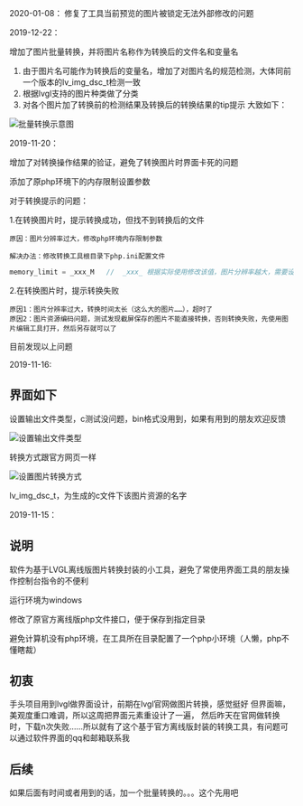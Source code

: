 2020-01-08：
 修复了工具当前预览的图片被锁定无法外部修改的问题

2019-12-22：

增加了图片批量转换，并将图片名称作为转换后的文件名和变量名
1. 由于图片名可能作为转换后的变量名，增加了对图片名的规范检测，大体同前一个版本的lv_img_dsc_t检测一致
2. 根据lvgl支持的图片种类做了分类
3. 对各个图片加了转换前的检测结果及转换后的转换结果的tip提示
大致如下：


![批量转换示意图](https://github.com/zhangjingxun12/Lvgl_image_convert_tool/blob/1.0.2/Mutiple_image_convert.png)



2019-11-20：

增加了对转换操作结果的验证，避免了转换图片时界面卡死的问题

添加了原php环境下的内存限制设置参数

对于转换提示的问题：

1.在转换图片时，提示转换成功，但找不到转换后的文件

    原因：图片分辨率过大，修改php环境内存限制参数
		
  	解决办法：修改转换工具根目录下php.ini配置文件 
```php
memory_limit = _xxx_M	//	_xxx_ 根据实际使用修改该值，图片分辨率越大，需要设置的值就越大
```

2.在转换图片时，提示转换失败
		
    原因1：图片分辨率过大，转换时间太长（这么大的图片……），超时了
    原因2：图片资源编码问题，测试发现截屏保存的图片不能直接转换，否则转换失败，先使用图片编辑工具打开，然后另存就可以了
  
 目前发现以上问题

2019-11-16:

## 界面如下
设置输出文件类型，c测试没问题，bin格式没用到，如果有用到的朋友欢迎反馈

![设置输出文件类型](https://whycan.cn/files/members/1913/1573874174(1).png)

转换方式跟官方网页一样

![设置图片转换方式](https://whycan.cn/files/members/1913/1573812405(1)_20191116-1119.png)

lv_img_dsc_t，为生成的c文件下该图片资源的名字


2019-11-15：

## 说明

软件为基于LVGL离线版图片转换封装的小工具，避免了常使用界面工具的朋友操作控制台指令的不便利

运行环境为windows

修改了原官方离线版php文件接口，便于保存到指定目录

避免计算机没有php环境，在工具所在目录配置了一个php小环境（人懒，php不懂瞎裁）



## 初衷

手头项目用到lvgl做界面设计，前期在lvgl官网做图片转换，感觉挺好 但界面嘛，美观度重口难调，所以这周把界面元素重设计了一遍， 然后昨天在官网做转换时，下载n次失败……所以就有了这个基于官方离线版封装的转换工具，有问题可以通过软件界面的qq和邮箱联系我

## 后续

如果后面有时间或者用到的话，加一个批量转换的。。。这个先用吧
